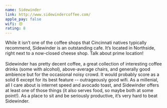 ```yaml
---
name: Sidewinder
link: http://www.sidewindercoffee.com/
apple_pay: false
wifi: 😍
rating: 8
---
```


While it isn’t one of the coffee shops that Cincinnati natives typically recommend, Sidewinder is an outstanding cafe.
It’s located in Northside, right next to a now-closed cheese shop.
Talk about prime location!
<br><br>
Sidewinder has pretty decent coffee, a great collection of interesting coffee drinks (some with alcohol), above-average chairs, and generally good ambience but for the occasional noisy crowd.
It would probably score as a solid 6 except for its best feature -- outrageously good wifi.
As a millenial, all I care about is internet speed and avocado toast, and Sidewinder offers at least one of those things (it also serves food, so maybe both at some point!).
As a place to sit and be seriously productive, it’s very hard to beat Sidewinder.
